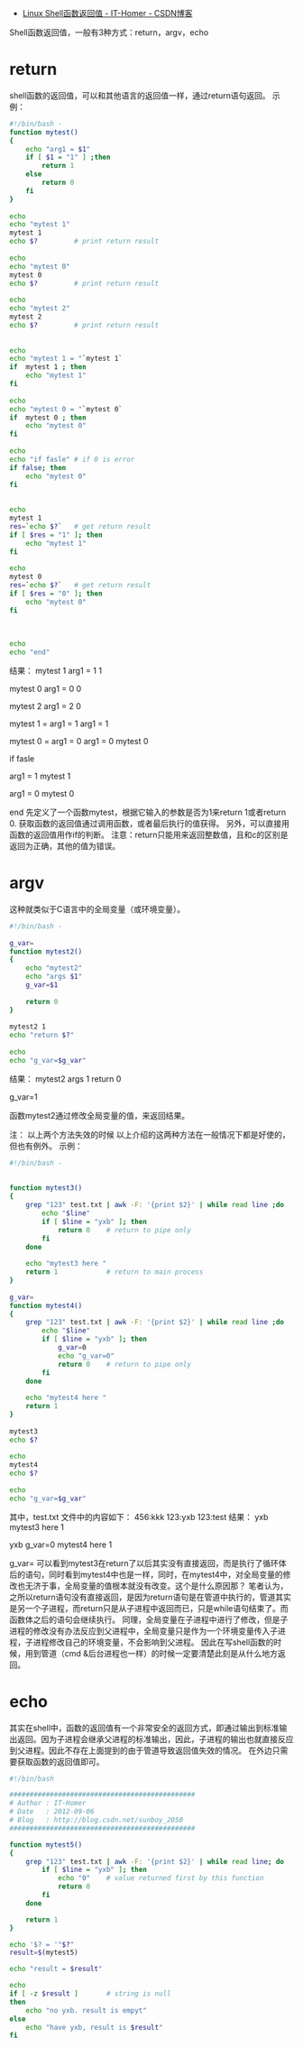 

* [Linux Shell函数返回值 - IT-Homer - CSDN博客 ](http://blog.csdn.net/ithomer/article/details/7954577)


Shell函数返回值，一般有3种方式：return，argv，echo

# return
shell函数的返回值，可以和其他语言的返回值一样，通过return语句返回。
示例：

```sh
#!/bin/bash -  
function mytest()  
{  
    echo "arg1 = $1"  
    if [ $1 = "1" ] ;then  
        return 1  
    else  
        return 0  
    fi  
}  
  
echo   
echo "mytest 1"  
mytest 1  
echo $?         # print return result  
  
echo   
echo "mytest 0"  
mytest 0  
echo $?         # print return result  
  
echo   
echo "mytest 2"  
mytest 2  
echo $?         # print return result  
  
  
echo  
echo "mytest 1 = "`mytest 1`  
if  mytest 1 ; then  
    echo "mytest 1"  
fi  
  
echo  
echo "mytest 0 = "`mytest 0`  
if  mytest 0 ; then  
    echo "mytest 0"  
fi  
  
echo  
echo "if fasle" # if 0 is error  
if false; then  
    echo "mytest 0"  
fi  
  
  
echo  
mytest 1  
res=`echo $?`   # get return result  
if [ $res = "1" ]; then  
    echo "mytest 1"  
fi  
  
echo  
mytest 0  
res=`echo $?`   # get return result  
if [ $res = "0" ]; then  
    echo "mytest 0"  
fi  
  
  
  
echo   
echo "end"  
```

结果：
mytest 1
arg1 = 1
1

mytest 0
arg1 = 0
0

mytest 2
arg1 = 2
0

mytest 1 = arg1 = 1
arg1 = 1

mytest 0 = arg1 = 0
arg1 = 0
mytest 0

if fasle

arg1 = 1
mytest 1

arg1 = 0
mytest 0

end
先定义了一个函数mytest，根据它输入的参数是否为1来return 1或者return 0.
获取函数的返回值通过调用函数，或者最后执行的值获得。
另外，可以直接用函数的返回值用作if的判断。
注意：return只能用来返回整数值，且和c的区别是返回为正确，其他的值为错误。


# argv

这种就类似于C语言中的全局变量（或环境变量）。

```sh
#!/bin/bash -  
  
g_var=  
function mytest2()  
{  
    echo "mytest2"  
    echo "args $1"  
    g_var=$1  
  
    return 0  
}  
  
mytest2 1  
echo "return $?"  
  
echo  
echo "g_var=$g_var"  
```

结果：
mytest2
args 1
return 0

g_var=1

函数mytest2通过修改全局变量的值，来返回结果。

注： 以上两个方法失效的时候
以上介绍的这两种方法在一般情况下都是好使的，但也有例外。
示例：

```sh
#!/bin/bash -  
  
  
function mytest3()  
{  
    grep "123" test.txt | awk -F: '{print $2}' | while read line ;do  
        echo "$line"  
        if [ $line = "yxb" ]; then  
            return 0    # return to pipe only  
        fi  
    done  
  
    echo "mytest3 here "  
    return 1            # return to main process  
}  
  
g_var=  
function mytest4()  
{  
    grep "123" test.txt | awk -F: '{print $2}' | while read line ;do  
        echo "$line"  
        if [ $line = "yxb" ]; then  
            g_var=0  
            echo "g_var=0"  
            return 0    # return to pipe only  
        fi  
    done  
  
    echo "mytest4 here "  
    return 1  
}  
  
mytest3  
echo $?  
  
echo  
mytest4  
echo $?  
  
echo  
echo "g_var=$g_var"  
```

其中，test.txt 文件中的内容如下：
456:kkk
123:yxb
123:test
结果：
yxb
mytest3 here 
1

yxb
g_var=0
mytest4 here 
1

g_var=
可以看到mytest3在return了以后其实没有直接返回，而是执行了循环体后的语句，同时看到mytest4中也是一样，同时，在mytest4中，对全局变量的修改也无济于事，全局变量的值根本就没有改变。这个是什么原因那？
笔者认为，之所以return语句没有直接返回，是因为return语句是在管道中执行的，管道其实是另一个子进程，而return只是从子进程中返回而已，只是while语句结束了。而函数体之后的语句会继续执行。
同理，全局变量在子进程中进行了修改，但是子进程的修改没有办法反应到父进程中，全局变量只是作为一个环境变量传入子进程，子进程修改自己的环境变量，不会影响到父进程。
因此在写shell函数的时候，用到管道（cmd &后台进程也一样）的时候一定要清楚此刻是从什么地方返回。

# echo

其实在shell中，函数的返回值有一个非常安全的返回方式，即通过输出到标准输出返回。因为子进程会继承父进程的标准输出，因此，子进程的输出也就直接反应到父进程。因此不存在上面提到的由于管道导致返回值失效的情况。
在外边只需要获取函数的返回值即可。

```sh
#!/bin/bash 

##############################################
# Author : IT-Homer
# Date   : 2012-09-06 
# Blog   : http://blog.csdn.net/sunboy_2050
##############################################

function mytest5()
{
    grep "123" test.txt | awk -F: '{print $2}' | while read line; do
        if [ $line = "yxb" ]; then
            echo "0"    # value returned first by this function
            return 0
        fi
    done

    return 1
}

echo '$? = '"$?"
result=$(mytest5)

echo "result = $result"

echo
if [ -z $result ]       # string is null
then
    echo "no yxb. result is empyt"
else
    echo "have yxb, result is $result"
fi
```